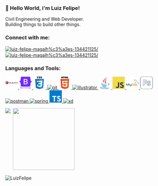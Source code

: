 <h3>👋 Hello World, i'm Luiz Felipe!</h3>

Civil Engineering and Web Developer.
<br>Building things to build other things.

<h3 align="left">Connect with me:</h3>
<p align="left">
<a target="_blank" href="https://linkedin.com/in/luiz-felipe-magalh%c3%a3es-134421125/" target="blank"><img align="center" src="https://i.imgur.com/JXSPDzk.gif" alt="luiz-felipe-magalh%c3%a3es-134421125/" height="40" width="40"></a>
   <span>&nbsp;</span>
<a target="_blank" href="https://www.instagram.com/felipe_mag/?hl=pt-br" target="blank"><img align="center" src="https://i.imgur.com/mxQhjrW.gif" alt="luiz-felipe-magalh%c3%a3es-134421125/" height="40" width="40"></a>
</p>

<h3 align="left">Languages and Tools:</h3>
<p align="left"> <a href="https://angular.io" target="_blank"> <img src="https://raw.githubusercontent.com/devicons/devicon/master/icons/angularjs/angularjs-original-wordmark.svg" alt="angularjs" width="40" height="40"/> </a> <a href="https://getbootstrap.com" target="_blank"> <img src="https://raw.githubusercontent.com/devicons/devicon/master/icons/bootstrap/bootstrap-plain-wordmark.svg" alt="bootstrap" width="40" height="40"/> </a> <a href="https://www.w3schools.com/css/" target="_blank"> <img src="https://raw.githubusercontent.com/devicons/devicon/master/icons/css3/css3-original-wordmark.svg" alt="css3" width="40" height="40"/> </a> <a href="https://git-scm.com/" target="_blank"> <img src="https://www.vectorlogo.zone/logos/git-scm/git-scm-icon.svg" alt="git" width="40" height="40"/> </a> <a href="https://www.w3.org/html/" target="_blank"> <img src="https://raw.githubusercontent.com/devicons/devicon/master/icons/html5/html5-original-wordmark.svg" alt="html5" width="40" height="40"/> </a> <a href="https://www.adobe.com/in/products/illustrator.html" target="_blank"> <img src="https://www.vectorlogo.zone/logos/adobe_illustrator/adobe_illustrator-icon.svg" alt="illustrator" width="40" height="40"/> </a> <a href="https://www.java.com" target="_blank"> <img src="https://raw.githubusercontent.com/devicons/devicon/master/icons/java/java-original.svg" alt="java" width="40" height="40"/> </a> <a href="https://developer.mozilla.org/en-US/docs/Web/JavaScript" target="_blank"> <img src="https://raw.githubusercontent.com/devicons/devicon/master/icons/javascript/javascript-original.svg" alt="javascript" width="40" height="40"/> </a> <a href="https://www.mysql.com/" target="_blank"> <img src="https://raw.githubusercontent.com/devicons/devicon/master/icons/mysql/mysql-original-wordmark.svg" alt="mysql" width="40" height="40"/> </a> <a href="https://www.photoshop.com/en" target="_blank"> <img src="https://raw.githubusercontent.com/devicons/devicon/master/icons/photoshop/photoshop-line.svg" alt="photoshop" width="40" height="40"/> </a> <a href="https://postman.com" target="_blank"> <img src="https://www.vectorlogo.zone/logos/getpostman/getpostman-icon.svg" alt="postman" width="40" height="40"/> </a> <a href="https://spring.io/" target="_blank"> <img src="https://www.vectorlogo.zone/logos/springio/springio-icon.svg" alt="spring" width="40" height="40"/> </a> <a href="https://www.typescriptlang.org/" target="_blank"> <img src="https://raw.githubusercontent.com/devicons/devicon/master/icons/typescript/typescript-original.svg" alt="typescript" width="40" height="40"/> </a> <a href="https://www.adobe.com/products/xd.html" target="_blank"> <img src="https://cdn.worldvectorlogo.com/logos/adobe-xd.svg" alt="xd" width="40" height="40"/> </a> </p>


  <p>
    <td align="center">
      <img align="left" src="https://github-readme-stats.vercel.app/api?username=Luiz-Felipe-Magalhaes&show_icons=true&theme=dark" />
    </p>
     <p>
    <td align="center">
        <span>&nbsp;</span>
        <img  src="https://i.imgur.com/dQOiyRD.gif" height="195" width="195" >
        <span>&nbsp;</span>
    <p>
   <p>
      <img align="left" src="https://github-readme-stats.vercel.app/api/top-langs?username=Luiz-Felipe-Magalhaes&show_icons=true&locale=en&layout=compact&theme=dark" alt="LuizFelipe" />
       </p>    
       

<!--
**Luiz-Felipe-Magalhaes/Luiz-Felipe-Magalhaes** is a ✨ _special_ ✨ repository because its `README.md` (this file) appears on your GitHub profile.

Here are some ideas to get you started:

**About Me**

- Age : 26y.o
- I love: Music, Hamburguer, IceTea, Films and Series
- I’m learning: Java and Javascript
- I’m playing: Counter-Strike, Valorant, FallGuys, League Of Legends and Phasmophobia

- 🔭 I’m currently working on ...
- 🌱 I’m currently learning ...
- 👯 I’m looking to collaborate on ...
- 🤔 I’m looking for help with ...
- 💬 Ask me about ...
- 📫 How to reach me: ...
- 😄 Pronouns: ...
- ⚡ Fun fact: ...
-->
